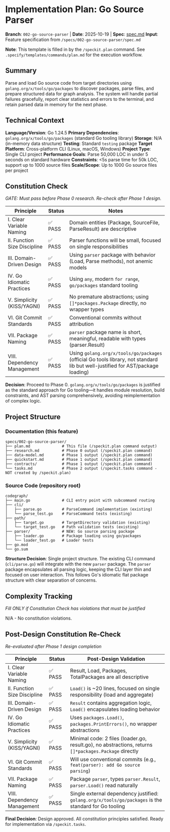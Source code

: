 # Implementation Plan: Go Source Parser

**Branch**: `002-go-source-parser` | **Date**: 2025-10-19 | **Spec**: [spec.md](./spec.md)
**Input**: Feature specification from `/specs/002-go-source-parser/spec.md`

**Note**: This template is filled in by the `/speckit.plan` command. See `.specify/templates/commands/plan.md` for the execution workflow.

## Summary

Parse and load Go source code from target directories using `golang.org/x/tools/go/packages` to discover packages, parse files, and prepare structured data for graph analysis. The system will handle partial failures gracefully, report clear statistics and errors to the terminal, and retain parsed data in memory for the next phase.

## Technical Context

**Language/Version**: Go 1.24.5
**Primary Dependencies**: `golang.org/x/tools/go/packages` (standard Go tooling library)
**Storage**: N/A (in-memory data structure)
**Testing**: Standard `testing` package
**Target Platform**: Cross-platform CLI (Linux, macOS, Windows)
**Project Type**: Single CLI project
**Performance Goals**: Parse 50,000 LOC in under 5 seconds on standard hardware
**Constraints**: <5s parse time for 50k LOC, support up to 1000 source files
**Scale/Scope**: Up to 1000 Go source files per project

## Constitution Check

*GATE: Must pass before Phase 0 research. Re-check after Phase 1 design.*

| Principle | Status | Notes |
|-----------|--------|-------|
| I. Clear Variable Naming | ✅ PASS | Domain entities (Package, SourceFile, ParseResult) are descriptive |
| II. Function Size Discipline | ✅ PASS | Parser functions will be small, focused on single responsibilities |
| III. Domain-Driven Design | ✅ PASS | Using `parser` package with behavior (Load, Parse methods), not anemic models |
| IV. Go Idiomatic Practices | ✅ PASS | Using `any`, modern `for range`, `go/packages` standard tooling |
| V. Simplicity (KISS/YAGNI) | ✅ PASS | No premature abstractions; using `[]*packages.Package` directly, no wrapper types |
| VI. Git Commit Standards | ✅ PASS | Conventional commits without attribution |
| VII. Package Naming | ✅ PASS | `parser` package name is short, meaningful, readable with types (parser.Result) |
| VIII. Dependency Management | ✅ PASS | Using `golang.org/x/tools/go/packages` (official Go tools library, not standard lib but well-justified for AST/package loading) |

**Decision**: Proceed to Phase 0. `golang.org/x/tools/go/packages` is justified as the standard approach for Go tooling—it handles module resolution, build constraints, and AST parsing comprehensively, avoiding reimplementation of complex logic.

## Project Structure

### Documentation (this feature)

```
specs/002-go-source-parser/
├── plan.md              # This file (/speckit.plan command output)
├── research.md          # Phase 0 output (/speckit.plan command)
├── data-model.md        # Phase 1 output (/speckit.plan command)
├── quickstart.md        # Phase 1 output (/speckit.plan command)
├── contracts/           # Phase 1 output (/speckit.plan command)
└── tasks.md             # Phase 2 output (/speckit.tasks command - NOT created by /speckit.plan)
```

### Source Code (repository root)

```
codegraph/
├── main.go              # CLI entry point with subcommand routing
├── cli/
│   ├── parse.go         # ParseCommand implementation (existing)
│   └── parse_test.go    # ParseCommand tests (existing)
├── path/
│   ├── target.go        # TargetDirectory validation (existing)
│   └── target_test.go   # Path validation tests (existing)
├── parser/              # NEW: Go source parsing package
│   ├── loader.go        # Package loading using go/packages
│   └── loader_test.go   # Loader tests
├── go.mod
└── go.sum
```

**Structure Decision**: Single project structure. The existing CLI command (`cli/parse.go`) will integrate with the new `parser` package. The `parser` package encapsulates all parsing logic, keeping the CLI layer thin and focused on user interaction. This follows Go's idiomatic flat package structure with clear separation of concerns.

## Complexity Tracking

*Fill ONLY if Constitution Check has violations that must be justified*

N/A - No constitution violations.

## Post-Design Constitution Re-Check

*Re-evaluated after Phase 1 design completion*

| Principle | Status | Post-Design Validation |
|-----------|--------|------------------------|
| I. Clear Variable Naming | ✅ PASS | Result, Load, Packages, TotalPackages are all descriptive |
| II. Function Size Discipline | ✅ PASS | `Load()` is ~20 lines, focused on single responsibility (load and aggregate) |
| III. Domain-Driven Design | ✅ PASS | `Result` contains aggregation logic, `Load()` encapsulates loading behavior |
| IV. Go Idiomatic Practices | ✅ PASS | Uses `packages.Load()`, `packages.PrintErrors()`, no wrapper abstractions |
| V. Simplicity (KISS/YAGNI) | ✅ PASS | Minimal code: 2 files (loader.go, result.go), no abstractions, returns `[]*packages.Package` directly |
| VI. Git Commit Standards | ✅ PASS | Will use conventional commits (e.g., `feat(parser): add Go source parsing`) |
| VII. Package Naming | ✅ PASS | Package `parser`, types `parser.Result`, `parser.Load()` read naturally |
| VIII. Dependency Management | ✅ PASS | Single external dependency justified: `golang.org/x/tools/go/packages` is the standard for Go tooling |

**Final Decision**: Design approved. All constitution principles satisfied. Ready for implementation via `/speckit.tasks`.

